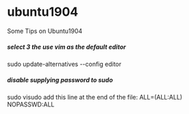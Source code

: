 # ubuntu1904
Some Tips on Ubuntu1904

##### select 3 the use vim as the default editor
sudo update-alternatives --config editor

##### disable supplying password to sudo
sudo visudo
add this line at the end of the file: <user> ALL=(ALL:ALL) NOPASSWD:ALL

